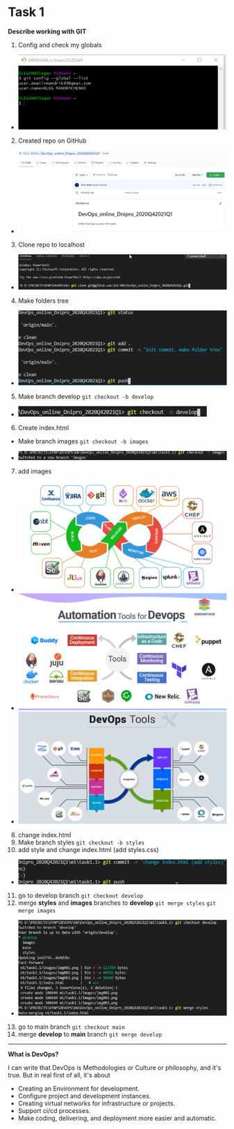# Task 1
**Describe  working with GIT**

1. Config and check my globals
* ![](images/001.png)

2. Created repo on GitHub 
* ![](images/002.png)

3. Clone repo to localhost
* ![](images/003.png)

4. Make folders tree
* ![](images/004.png)

5. Make branch develop
`git checkout -b develop`
* ![](images/005.png)

6. Create index.html
- Make branch images
`git checkout -b images`
* ![](images/006.png)

7. add images 
* ![](images/img001.png)
* ![](images/img002.png)
* ![](images/img003.png)

8. change index.html
9. Make branch styles
`git checkout -b styles`
10. add style and change index.html (add styles.css)

* ![](images/007.png)

11. go to develop branch
`git checkout develop`
12. merge **styles** and **images** branches to **develop**
`git merge styles`
`git merge images`
* ![](images/008.png)

13. go to main branch
`git checkout main`
14. merge **develop** to **main** branch
`git merge develop`
------------
**What is DevOps?**

I can write that DevOps is  Methodologies or Culture or philosophy, and it's true. But in real first of all, it's about 
* Creating an Environment for development.
* Configure project and development instances.
* Creating virtual networks for infrastructure or projects.
* Support ci/cd processes.
* Make coding, delivering, and deployment more easier and automatic.